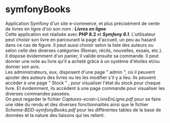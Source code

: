 # symfonyBooks
Application Symfony d'un site e-commerce, et plus précisément de vente de livres en ligne d'où son nom : <b><i>Livres en ligne</i></b>
<br />
Cette application est réalisée avec <b>PHP 8.2</b> et <b><i>Symfony 6.1</i></b>. L'utilisateur peut choisir son livre en parcourant la page d'accueil, un peu au hasard dans ce cas de figure. Il peut aussi choisir selon la liste des auteurs ou selon celle des diverses catégories (Roman, récits, nouvelles, essais, etc.). Il dispose évidemment  d'un panier, il valide ensuite sa commande. Il peut donner une note au livre qu'il a acheté grâce à un système d'étoiles et/ou donner son avis.
<br />
Les administrateurs, eux, disposent d'une page " admin ", où il peuvent ajouter des auteurs des livres ou les les modifier s'il y  a lieu. Ils peuvent accéder à une page " Stock " , pour visualiser l'état du stock pour chaque livre. Et évidemment, ils accèdent à une page commande pour visualiser les diverses commandes passées.
<br />
On peut regarder le fichier <i>Captures-ecran-LivreEnLigne.pdf</i> pour se faire une idée du rendu et des diverses fonctionnalités ainsi que le fichier <i>Schema-BDD-symfonyBooks.pdf</i> pour les différentes tables de la base de données et la nature des liaisons qui les relient. 
